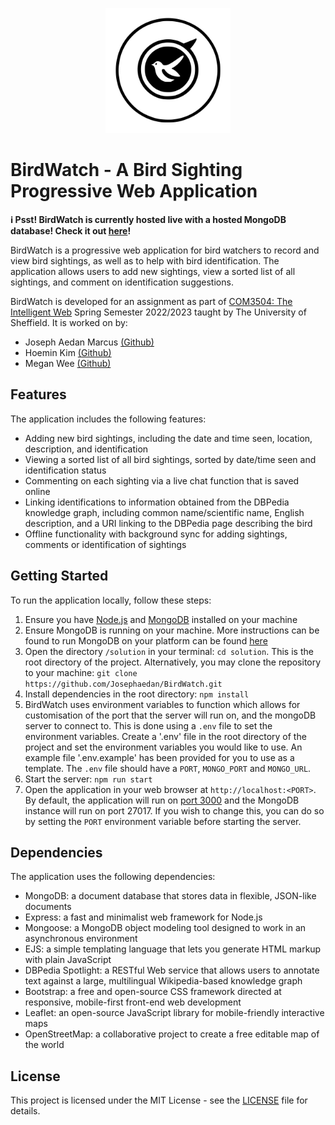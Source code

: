 <p align="center">
  <img width="200" height="200" src="public/images/logo.svg">
</p>

# BirdWatch - A Bird Sighting Progressive Web Application

**:information_source: Psst! BirdWatch is currently hosted live with a hosted MongoDB database! Check it out [here](https://birdwatch.up.railway.app/)!**

BirdWatch is a progressive web application for bird watchers to record and view bird sightings, as well as to help with bird identification. The application allows users to add new sightings, view a sorted list of all sightings, and comment on identification suggestions.

BirdWatch is developed for an assignment as part of [COM3504: The Intelligent Web](http://www.dcs.shef.ac.uk/intranet/teaching/public/modules/level3/com3504.html) Spring Semester 2022/2023 taught by The University of Sheffield. It is worked on by:

- Joseph Aedan Marcus [(Github)](https://github.com/Josephaedan)
- Hoemin Kim [(Github)](https://github.com/mimi-hwemin-kim)
- Megan Wee [(Github)](https://github.com/mweeruien)

## Features

The application includes the following features:

- Adding new bird sightings, including the date and time seen, location, description, and identification
- Viewing a sorted list of all bird sightings, sorted by date/time seen and identification status
- Commenting on each sighting via a live chat function that is saved online
- Linking identifications to information obtained from the DBPedia knowledge graph, including common name/scientific name, English description, and a URI linking to the DBPedia page describing the bird
- Offline functionality with background sync for adding sightings, comments or identification of sightings

## Getting Started

To run the application locally, follow these steps:

1. Ensure you have [Node.js](https://nodejs.org/en/download) and [MongoDB](https://www.mongodb.com/docs/manual/administration/install-community/) installed on your machine
2. Ensure MongoDB is running on your machine. More instructions can be found to run MongoDB on your platform can be found [here](https://www.mongodb.com/docs/manual/administration/install-community/)
3. Open the directory `/solution` in your terminal: `cd solution`.  This is the root directory of the project. Alternatively, you may clone the repository to your machine: `git clone https://github.com/Josephaedan/BirdWatch.git`
4. Install dependencies in the root directory: `npm install`
5. BirdWatch uses environment variables to function which allows for customisation of the port that the server will run on, and the mongoDB server to connect to. This is done using a `.env` file to set the environment variables. Create a '.env' file in the root directory of the project and set the environment variables you would like to use. An example file '.env.example' has been provided for you to use as a template. The `.env` file should have a `PORT`, `MONGO_PORT` and `MONGO_URL`.
6. Start the server: `npm run start`
7. Open the application in your web browser at `http://localhost:<PORT>`. By default, the application will run on [port 3000](http://localhost:3000/) and the MongoDB instance will run on port 27017. If you wish to change this, you can do so by setting the `PORT` environment variable before starting the server. 

## Dependencies

The application uses the following dependencies:

- MongoDB: a document database that stores data in flexible, JSON-like documents
- Express: a fast and minimalist web framework for Node.js
- Mongoose: a MongoDB object modeling tool designed to work in an asynchronous environment
- EJS: a simple templating language that lets you generate HTML markup with plain JavaScript
- DBPedia Spotlight: a RESTful Web service that allows users to annotate text against a large, multilingual Wikipedia-based knowledge graph
- Bootstrap: a free and open-source CSS framework directed at responsive, mobile-first front-end web development
- Leaflet: an open-source JavaScript library for mobile-friendly interactive maps
- OpenStreetMap: a collaborative project to create a free editable map of the world

## License

This project is licensed under the MIT License - see the [LICENSE](LICENSE) file for details.
